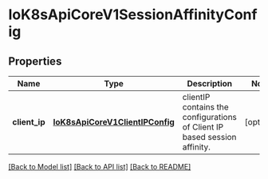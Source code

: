 # IoK8sApiCoreV1SessionAffinityConfig

## Properties
Name | Type | Description | Notes
------------ | ------------- | ------------- | -------------
**client_ip** | [**IoK8sApiCoreV1ClientIPConfig**](IoK8sApiCoreV1ClientIPConfig.md) | clientIP contains the configurations of Client IP based session affinity. | [optional] 

[[Back to Model list]](../README.md#documentation-for-models) [[Back to API list]](../README.md#documentation-for-api-endpoints) [[Back to README]](../README.md)


